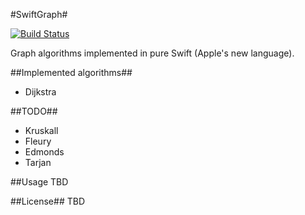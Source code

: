 #SwiftGraph#

[![Build Status](https://travis-ci.org/svachmic/SwiftGraph.svg?branch=master)](https://travis-ci.org/svachmic/SwiftGraph)

Graph algorithms implemented in pure Swift (Apple's new language).

##Implemented algorithms##
- Dijkstra

##TODO##
- Kruskall
- Fleury
- Edmonds
- Tarjan

##Usage
TBD

##License##
TBD
